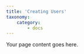 ```yaml
---
title: 'Creating Users'
taxonomy:
    category:
        - docs
---
```


Your page content goes here.